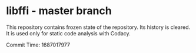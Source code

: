 # libffi - master branch

This repository contains frozen state of the repository.
Its history is cleared. It is used only for static code
analysis with Codacy.

Commit Time: 1687017977